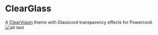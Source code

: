 # ClearGlass
A [ClearVision](https://github.com/ClearVision/ClearVision-v6) theme with Glasscord transparency effects for Powercord.
![alt text](https://i.imgur.com/XxuAsGJ.gif)


